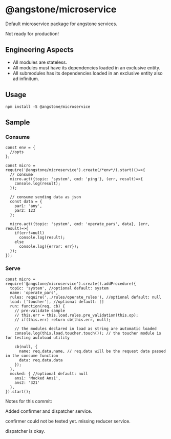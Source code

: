 # @angstone/microservice

Default microservice package for angstone services.

Not ready for production!


## Engineering Aspects

* All modules are stateless.
* All modules must have its dependencies loaded in an exclusive entity.
* All submodules has its dependencies loaded in an exclusive entity also ad infinitum.

## Usage

```npm install -S @angstone/microservice```

## Sample

### Consume

```
const env = {
  //opts
};

const micro = require('@angstone/microservice').create(/*env*/).start(()=>{
  // consume
  micro.act({topic: 'system', cmd: 'ping'}, (err, result)=>{
    console.log(result);
  });

  // consume sending data as json
  const data = {
    par1: 'any',
    par2: 123
  };

  micro.act({topic: 'system', cmd: 'operate_pars', data}, (err, result)=>{
    if(err!=null)
      console.log(result);
    else
      console.log({error: err});
  });
});
```

### Serve

```
const micro = require('@angstone/microservice').create().addProcedure({
  topic: 'system', //optional default: system
  name: 'operate_pars',
  rules: require('../rules/operate_rules'), //optional default: null
  load: ['toucher'], //optional default: []
  run: function(req, cb) {
    // pre-validate sample
    // this.err = this.load.rules.pre_validation(this.op);
    // if(this.err) return cb(this.err, null);

    // the modules declared in load as string are automatic loaded
    console.log(this.load.toucher.touch()); // the toucher module is for testing autoload utility

    cb(null, {
      name: req.data.name, // req.data will be the request data passed in the consume function
      data: req.data.data
    });
  },
  mocked: { //optional default: null
    ans1: 'Mocked Ans1',
    ans2: '321'
  },
}).start();
```

Notes for this commit:

Added confirmer and dispatcher service.

confirmer could not be tested yet.
missing reducer service.

dispatcher is okay.
